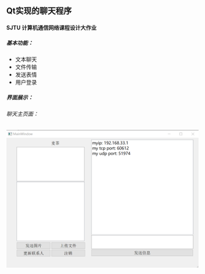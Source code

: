 ## Qt实现的聊天程序

#### SJTU 计算机通信网络课程设计大作业

##### 基本功能：

* 文本聊天
* 文件传输
* 发送表情
* 用户登录

##### 界面展示：

###### 聊天主页面：

<img src="imgs/聊天界面.png" style="zoom:50%;" />


